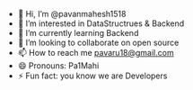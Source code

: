 - 👋 Hi, I’m @pavanmahesh1518
- 👀 I’m interested in DataStructrues & Backend
- 🌱 I’m currently learning Backend
- 💞️ I’m looking to collaborate on open source 
- 📫 How to reach me pavaru18@gmail.com
- 😄 Pronouns: Pa1Mahi
- ⚡ Fun fact: you know we are Developers

<!---
pavanmahesh1518/pavanmahesh1518 is a ✨ special ✨ repository because its `README.md` (this file) appears on your GitHub profile.
You can click the Preview link to take a look at your changes.
--->
